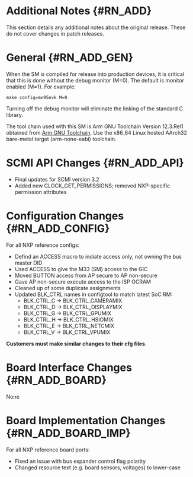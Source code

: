 Additional Notes {#RN_ADD}
================

This section details any additional notes about the original release. These do not cover
changes in patch releases.

General {#RN_ADD_GEN}
=======

When the SM is compiled for release into production devices, it is critical that this is
done without the debug monitor (M=0). The default is monitor enabled (M=1). For example:

	make config=mx95evk M=0

Turning off the debug monitor will eliminate the linking of the standard C library.

The tool chain used with this SM is Arm GNU Toolchain Version 12.3.Rel1 obtained from 
[Arm GNU Toolchain](https://developer.arm.com/Tools%20and%20Software/GNU%20Toolchain).
Use the x86_64 Linux hosted AArch32 bare-metal target (arm-none-eabi) toolchain.

SCMI API Changes {#RN_ADD_API}
================

- Final updates for SCMI version 3.2
- Added new CLOCK_GET_PERMISSIONS; removed NXP-specific permission attributes

Configuration Changes {#RN_ADD_CONFIG}
=====================

For all NXP reference configs:

- Defind an ACCESS macro to indiate access only, not owning the bus master DID
- Used ACCESS to give the M33 (SM) access to the GIC
- Moved BUTTON access from AP secure to AP non-secure
- Gave AP non-secure execute access to the ISP OCRAM
- Cleaned up of some duplicate assignments
- Updated BLK_CTRL names in configtool to match latest SoC RM:
  - BLK_CTRL_C -> BLK_CTRL_CAMERAMIX
  - BLK_CTRL_D -> BLK_CTRL_DISPLAYMIX
  - BLK_CTRL_G -> BLK_CTRL_GPUMIX
  - BLK_CTRL_H -> BLK_CTRL_HSIOMIX
  - BLK_CTRL_E -> BLK_CTRL_NETCMIX
  - BLK_CTRL_V -> BLK_CTRL_VPUMIX

**Customers must make similar changes to their cfg files.**

Board Interface Changes {#RN_ADD_BOARD}
=======================

None

Board Implementation Changes {#RN_ADD_BOARD_IMP}
============================

For all NXP reference board ports:

- Fixed an issue with bus expander control flag polarity
- Changed resource text (e.g. board sensors, voltages) to lower-case

